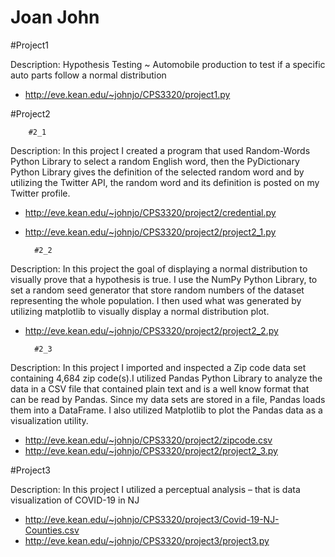 # Joan John

#Project1

				
 Description: Hypothesis Testing ~ Automobile production to test if a specific auto parts follow a normal distribution
* http://eve.kean.edu/~johnjo/CPS3320/project1.py

#Project2

		#2_1
Description: In this project I created a program that used Random-Words Python Library to select a random English word, then the PyDictionary Python Library gives the definition of the selected random word and by utilizing the Twitter API, the random word and its definition is posted on my Twitter profile. 
* http://eve.kean.edu/~johnjo/CPS3320/project2/credential.py
* http://eve.kean.edu/~johnjo/CPS3320/project2/project2_1.py

		#2_2
Description: In this project the goal of displaying a normal distribution to visually prove that a hypothesis is true. I use the NumPy Python  Library, to set a random seed generator that store random numbers of the dataset representing the whole population. I then used what was generated by utilizing matplotlib to visually display a normal distribution plot.
* http://eve.kean.edu/~johnjo/CPS3320/project2/project2_2.py

		#2_3
Description: In this project I imported and inspected a Zip code data set containing 4,684 zip code(s).I utilized Pandas Python Library to analyze the data in a CSV file that contained plain text and is a well know format that can be read by Pandas. Since my data sets are stored in a file, Pandas loads them into a DataFrame. I also utilized Matplotlib to plot the Pandas data as a visualization utility.
* http://eve.kean.edu/~johnjo/CPS3320/project2/zipcode.csv
* http://eve.kean.edu/~johnjo/CPS3320/project2/project2_3.py

#Project3

Description: In this project I utilized a perceptual analysis – that is data visualization of COVID-19 in NJ
* http://eve.kean.edu/~johnjo/CPS3320/project3/Covid-19-NJ-Counties.csv
* http://eve.kean.edu/~johnjo/CPS3320/project3/project3.py

